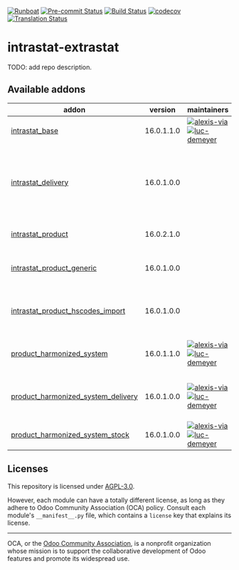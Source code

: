 
[![Runboat](https://img.shields.io/badge/runboat-Try%20me-875A7B.png)](https://runboat.odoo-community.org/builds?repo=OCA/intrastat-extrastat&target_branch=16.0)
[![Pre-commit Status](https://github.com/OCA/intrastat-extrastat/actions/workflows/pre-commit.yml/badge.svg?branch=16.0)](https://github.com/OCA/intrastat-extrastat/actions/workflows/pre-commit.yml?query=branch%3A16.0)
[![Build Status](https://github.com/OCA/intrastat-extrastat/actions/workflows/test.yml/badge.svg?branch=16.0)](https://github.com/OCA/intrastat-extrastat/actions/workflows/test.yml?query=branch%3A16.0)
[![codecov](https://codecov.io/gh/OCA/intrastat-extrastat/branch/16.0/graph/badge.svg)](https://codecov.io/gh/OCA/intrastat-extrastat)
[![Translation Status](https://translation.odoo-community.org/widgets/intrastat-extrastat-16-0/-/svg-badge.svg)](https://translation.odoo-community.org/engage/intrastat-extrastat-16-0/?utm_source=widget)

<!-- /!\ do not modify above this line -->

# intrastat-extrastat

TODO: add repo description.

<!-- /!\ do not modify below this line -->

<!-- prettier-ignore-start -->

[//]: # (addons)

Available addons
----------------
addon | version | maintainers | summary
--- | --- | --- | ---
[intrastat_base](intrastat_base/) | 16.0.1.1.0 | [![alexis-via](https://github.com/alexis-via.png?size=30px)](https://github.com/alexis-via) [![luc-demeyer](https://github.com/luc-demeyer.png?size=30px)](https://github.com/luc-demeyer) | Base module for Intrastat reporting
[intrastat_delivery](intrastat_delivery/) | 16.0.1.0.0 |  | Propagates the value of the incoterm fields from the order shipping method to the invoices
[intrastat_product](intrastat_product/) | 16.0.2.1.0 |  | Base module for Intrastat Product
[intrastat_product_generic](intrastat_product_generic/) | 16.0.1.0.0 |  | Generic Intrastat Product Declaration
[intrastat_product_hscodes_import](intrastat_product_hscodes_import/) | 16.0.1.0.0 |  | Module used to import HS Codes for Intrastat Product
[product_harmonized_system](product_harmonized_system/) | 16.0.1.1.0 | [![alexis-via](https://github.com/alexis-via.png?size=30px)](https://github.com/alexis-via) [![luc-demeyer](https://github.com/luc-demeyer.png?size=30px)](https://github.com/luc-demeyer) | Base module for Product Import/Export reports
[product_harmonized_system_delivery](product_harmonized_system_delivery/) | 16.0.1.0.0 | [![alexis-via](https://github.com/alexis-via.png?size=30px)](https://github.com/alexis-via) [![luc-demeyer](https://github.com/luc-demeyer.png?size=30px)](https://github.com/luc-demeyer) | Hide native hs_code field provided by the delivery module
[product_harmonized_system_stock](product_harmonized_system_stock/) | 16.0.1.0.0 | [![alexis-via](https://github.com/alexis-via.png?size=30px)](https://github.com/alexis-via) [![luc-demeyer](https://github.com/luc-demeyer.png?size=30px)](https://github.com/luc-demeyer) | Adds a menu entry for H.S. codes

[//]: # (end addons)

<!-- prettier-ignore-end -->

## Licenses

This repository is licensed under [AGPL-3.0](LICENSE).

However, each module can have a totally different license, as long as they adhere to Odoo Community Association (OCA)
policy. Consult each module's `__manifest__.py` file, which contains a `license` key
that explains its license.

----
OCA, or the [Odoo Community Association](http://odoo-community.org/), is a nonprofit
organization whose mission is to support the collaborative development of Odoo features
and promote its widespread use.
